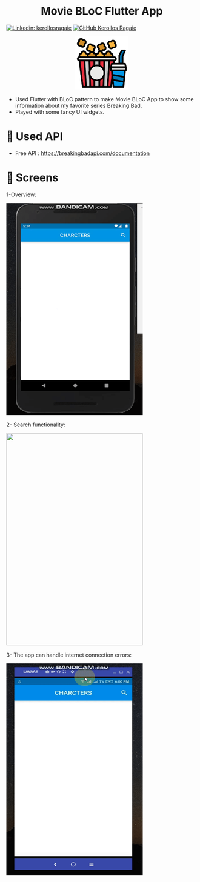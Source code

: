 <h1 align="center">
Movie BLoC Flutter App
</h1>

[![Linkedin: kerollosragaie](https://img.shields.io/badge/-kerollosragaie-blue?style=flat-square&logo=Linkedin&logoColor=white&link=https://www.linkedin.com/in/kerollos-ragaie-youssef-b9529aa6/)](https://www.linkedin.com/in/kerollos-ragaie-youssef-b9529aa6/)
[![GitHub Kerollos Ragaie](https://img.shields.io/github/followers/kerolosragaie?label=follow&style=social)](https://github.com/kerolosragaie)

<p align="center">
    <img src="assets/logo.png" width="140" height="140">
</p>

- Used Flutter with BLoC pattern to make Movie BLoC App to show some information about my favorite series Breaking Bad. 
- Played with some fancy UI widgets.


# :pushpin: Used API

- Free API : https://breakingbadapi.com/documentation

# :iphone: Screens
1-Overview:

<img src="assets/gifs/1-starting_app.gif" width="360" height="560"/>

2- Search functionality:

<img src="assets/gifs/2-search_function.gif" width="360" height="560"/>

3- The app can handle internet connection errors:

<img src="assets/gifs/3-handle_internet_connection.gif" width="360" height="560"/>

